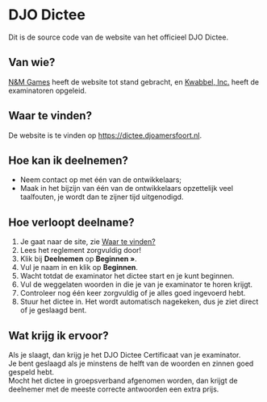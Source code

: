 # DJO Dictee
Dit is de source code van de website van het officieel DJO Dictee.

## Van wie?
[N&M Games](https://nm-games.eu) heeft de website tot stand gebracht,
en [Kwabbel, Inc.](https://kwabbelinc.nl) heeft de examinatoren opgeleid.

## Waar te vinden?
De website is te vinden op https://dictee.djoamersfoort.nl.

## Hoe kan ik deelnemen?
- Neem contact op met één van de ontwikkelaars;
- Maak in het bijzijn van één van de ontwikkelaars opzettelijk veel taalfouten, je wordt dan te zijner tijd uitgenodigd.

## Hoe verloopt deelname?
1. Je gaat naar de site, zie [Waar te vinden?](#waar-te-vinden)
2. Lees het reglement zorgvuldig door!
3. Klik bij **Deelnemen** op **Beginnen »**.
4. Vul je naam in en klik op **Beginnen**.
5. Wacht totdat de examinator het dictee start en je kunt beginnen.
6. Vul de weggelaten woorden in die je van je examinator te horen krijgt.
7. Controleer nog één keer zorgvuldig of je alles goed ingevoerd hebt.
8. Stuur het dictee in. Het wordt automatisch nagekeken, dus je ziet direct of je geslaagd bent.

## Wat krijg ik ervoor?
Als je slaagt, dan krijg je het DJO Dictee Certificaat van je examinator.  
Je bent geslaagd als je minstens de helft van de woorden en zinnen goed gespeld hebt.  
Mocht het dictee in groepsverband afgenomen worden, dan krijgt de deelnemer met de meeste correcte antwoorden een extra prijs.
